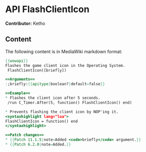 # API FlashClientIcon

**Contributor:** Ketho

## Content

The following content is in MediaWiki markdown format:

```mediawiki
{{wowapi}}
Flashes the game client icon in the Operating System.
 FlashClientIcon([briefly])

==Arguments==
:;briefly:{{apitype|boolean?|default=false}}

==Example==
* Flashes the client icon after 5 seconds.
 /run C_Timer.After(5, function() FlashClientIcon() end)

* Prevents flashing the client icon by NOP'ing it.
<syntaxhighlight lang="lua">
FlashClientIcon = function() end
</syntaxhighlight>

==Patch changes==
* {{Patch 11.1.5|note=Added <code>briefly</code> argument.}}
* {{Patch 6.2.0|note=Added.}}
```